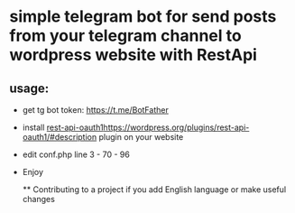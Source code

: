 # simple telegram bot for send posts from your telegram channel to wordpress website with RestApi

## usage:
- get tg bot token: https://t.me/BotFather
- install [rest-api-oauth1](https://wordpress.org/plugins/rest-api-oauth1/#description)https://wordpress.org/plugins/rest-api-oauth1/#description plugin on your website
- edit conf.php line 3 - 70 - 96
- Enjoy

  ** Contributing to a project if you add English language or make useful changes
